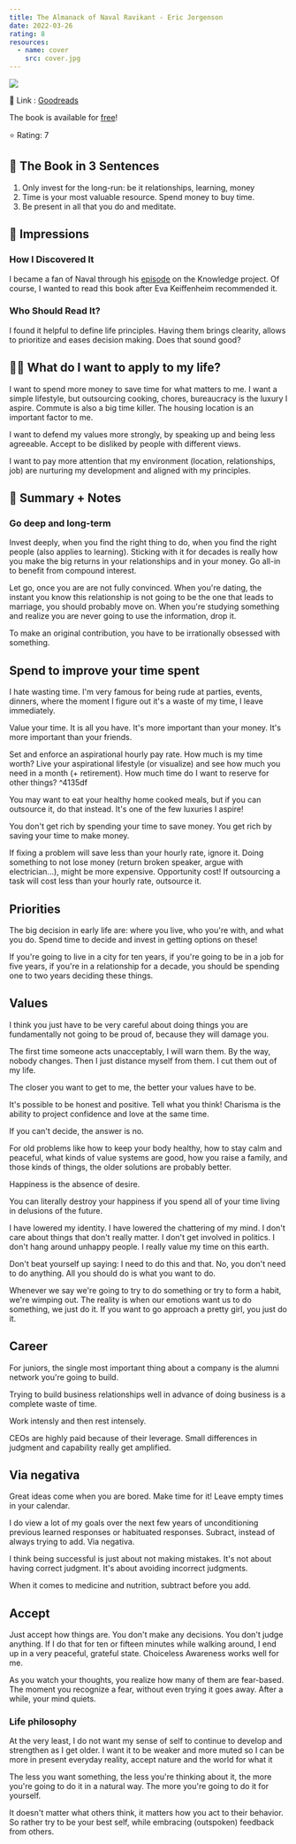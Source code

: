 ```yaml
---
title: The Almanack of Naval Ravikant - Eric Jorgenson
date: 2022-03-26
rating: 8
resources:
  - name: cover
    src: cover.jpg
---
```

![](/images/books/almanack-naval.jpg)


🔗 Link : [Goodreads](https://www.goodreads.com/en/book/show/54898389-the-almanack-of-naval-ravikant)

The book is available for [free](https://www.navalmanack.com/)!

⭐️ Rating: 7

## 🚀 The Book in 3 Sentences
1. Only invest for the long-run: be it relationships, learning, money
2. Time is your most valuable resource. Spend money to buy time.
3. Be present in all that you do and meditate.

## 🎨 Impressions

### How I Discovered It
I became a fan of Naval through his [episode](/posts/2021-01-12-best-of-podcasts) on the Knowledge project. Of course, I wanted to read this book after Eva Keiffenheim recommended it.

### Who Should Read It?
I found it helpful to define life principles. Having them brings clearity, allows to prioritize and eases decision making. Does that sound good?

## 👷🏼 What do I want to apply to my life?
I want to spend more money to save time for what matters to me. I want a simple lifestyle, but outsourcing cooking, chores, bureaucracy is the luxury I aspire.
Commute is also a big time killer. The housing location is an important factor to me.

I want to defend my values more strongly, by speaking up and being less agreeable.
Accept to be disliked by people with different views.

I want to pay more attention that my environment (location, relationships, job) are nurturing my development and aligned with my principles.

## 📒 Summary + Notes

### Go deep and long-term
Invest deeply, when you find the right thing to do, when you find the right people (also applies to learning). Sticking with it for decades is really how you make the big returns in your relationships and in your money. Go all-in to benefit from compound interest.

Let go, once you are are not fully convinced. When you're dating, the instant you know this relationship is not going to be the one that leads to marriage, you should probably move on. When you're studying something and realize you are never going to use the information, drop it.

To make an original contribution, you have to be irrationally obsessed with something.

## Spend to improve your time spent
I hate wasting time. I'm very famous for being rude at parties, events, dinners, where the moment I figure out it's a waste of my time, I leave immediately.

Value your time. It is all you have. It's more important than your money. It's more important than your friends.

Set and enforce an aspirational hourly pay rate. How much is my time worth? Live your aspirational lifestyle (or visualize) and see how much you need in a month (+ retirement). How much time do I want to reserve for other things? ^4135df

You may want to eat your healthy home cooked meals, but if you can outsource it, do that instead. It's one of the few luxuries I aspire!

You don't get rich by spending your time to save money. You get rich by saving your time to make money.

If fixing a problem will save less than your hourly rate, ignore it. Doing something to not lose money (return broken speaker, argue with electrician...), might be more expensive. Opportunity cost! If outsourcing a task will cost less than your hourly rate, outsource it.

## Priorities
The big decision in early life are: where you live, who you're with, and what you do. Spend time to decide and invest in getting options on these!

If you're going to live in a city for ten years, if you're going to be in a job for five years, if you're in a relationship for a decade, you should be spending one to two years deciding these things.

## Values
I think you just have to be very careful about doing things you are fundamentally not going to be proud of, because they will damage you.

The first time someone acts unacceptably, I will warn them. By the way, nobody changes. Then I just distance myself from them. I cut them out of my life.

The closer you want to get to me, the better your values have to be.

It's possible to be honest and positive. Tell what you think! Charisma is the ability to project confidence and love at the same time.

If you can't decide, the answer is no.

For old problems like how to keep your body healthy, how to stay calm and peaceful, what kinds of value systems are good, how you raise a family, and those kinds of things, the older solutions are probably better.

Happiness is the absence of desire.

You can literally destroy your happiness if you spend all of your time living in delusions of the future.

I have lowered my identity. I have lowered the chattering of my mind. I don't care about things that don't really matter. I don't get involved in politics. I don't hang around unhappy people. I really value my time on this earth.

Don't beat yourself up saying: I need to do this and that. No, you don't need to do anything. All you should do is what you want to do.

Whenever we say we're going to try to do something or try to form a habit, we're wimping out. The reality is when our emotions want us to do something, we just do it. If you want to go approach a pretty girl, you just do it.

## Career
For juniors, the single most important thing about a company is the alumni network you're going to build.

Trying to build business relationships well in advance of doing business is a complete waste of time.

Work intensly and then rest intensely.

CEOs are highly paid because of their leverage. Small differences in judgment and capability really get amplified.

## Via negativa
Great ideas come when you are bored. Make time for it! Leave empty times in your calendar.

I do view a lot of my goals over the next few years of unconditioning previous learned responses or habituated responses. Subract, instead of always trying to add. Via negativa.

I think being successful is just about not making mistakes. It's not about having correct judgment. It's about avoiding incorrect judgments.

When it comes to medicine and nutrition, subtract before you add.

## Accept
Just accept how things are. You don't make any decisions. You don't judge anything. If I do that for ten or fifteen minutes while walking around, I end up in a very peaceful, grateful state. Choiceless Awareness works well for me.

As you watch your thoughts, you realize how many of them are fear-based. The moment you recognize a fear, without even trying it goes away. After a while, your mind quiets.

### Life philosophy
At the very least, I do not want my sense of self to continue to develop and strengthen as I get older. I want it to be weaker and more muted so I can be more in present everyday reality, accept nature and the world for what it

The less you want something, the less you're thinking about it, the more you're going to do it in a natural way. The more you're going to do it for yourself.

It doesn't matter what others think, it matters how you act to their behavior. So rather try to be your best self, while embracing (outspoken) feedback from others.
